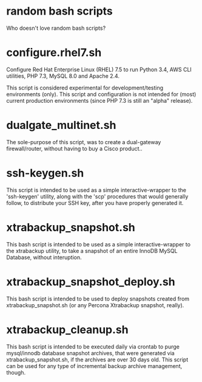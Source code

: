 random bash scripts
===
Who doesn't love random bash scripts?

configure.rhel7.sh
=
Configure Red Hat Enterprise Linux (RHEL) 7.5 to run Python 3.4, AWS CLI utilities, PHP 7.3, MySQL 8.0 and Apache 2.4. 

This script is considered experimental for development/testing environments (only). This script and configuration is not intended for (most) current production environments (since PHP 7.3 is still an "alpha" release).

dualgate_multinet.sh
=
The sole-purpose of this script, was to create a dual-gateway firewall/router, without having to buy a Cisco product..

ssh-keygen.sh
=
This script is intended to be used as a simple interactive-wrapper to the 'ssh-keygen' utility, along with the 'scp' procedures that would generally follow, to distribute your SSH key, after you have properly generated it.

xtrabackup_snapshot.sh
=
This bash script is intended to be used as a simple interactive-wrapper to the xtrabackup utility, to take a snapshot of an entire InnoDB MySQL Database, without interuption.

xtrabackup_snapshot_deploy.sh
=
This bash script is intended to be used to deploy snapshots created from xtrabackup_snapshot.sh (or any Percona Xtrabackup snapshot, really).

xtrabackup_cleanup.sh
=
This bash script is intended to be executed daily via crontab to purge mysql/innodb database snapshot archives, that were generated via xtrabackup_snapshot.sh, if the archives are over 30 days old. This script can be used for any type of incremental backup archive management, though. 
